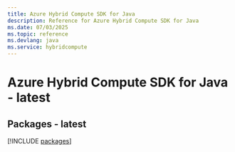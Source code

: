 ```yaml
---
title: Azure Hybrid Compute SDK for Java
description: Reference for Azure Hybrid Compute SDK for Java
ms.date: 07/03/2025
ms.topic: reference
ms.devlang: java
ms.service: hybridcompute
---
```

# Azure Hybrid Compute SDK for Java - latest
## Packages - latest
[!INCLUDE [packages](hybrid-compute-index.md)]